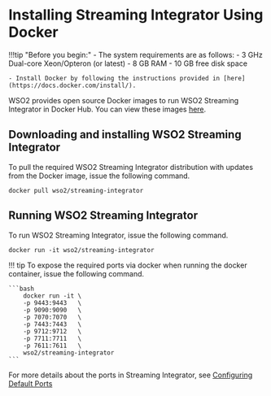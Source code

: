 # Installing Streaming Integrator Using Docker

!!!tip "Before you begin:"
    - The system requirements are as follows:
        -   3 GHz Dual-core Xeon/Opteron (or latest)
        -   8 GB RAM
        -   10 GB free disk space

    - Install Docker by following the instructions provided in [here](https://docs.docker.com/install/).


WSO2 provides open source Docker images to run WSO2 Streaming Integrator in
Docker Hub. You can view these images [here](https://hub.docker.com/u/wso2/).

## Downloading and installing WSO2 Streaming Integrator

To pull the required WSO2 Streaming Integrator distribution with updates from the Docker image, issue the following command.

```
docker pull wso2/streaming-integrator
```

## Running WSO2 Streaming Integrator

To run WSO2 Streaming Integrator, issue the following command.

```
docker run -it wso2/streaming-integrator
```

!!! tip
    To expose the required ports via docker when running the docker container, issue the following command.
    
    ```bash
        docker run -it \
        -p 9443:9443   \
        -p 9090:9090   \
        -p 7070:7070   \
        -p 7443:7443   \
        -p 9712:9712   \
        -p 7711:7711   \
        -p 7611:7611   \
        wso2/streaming-integrator
    ```

   For more details about the ports in Streaming Integrator, see [Configuring Default Ports](../ref/configuring-default-ports.md)